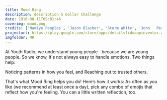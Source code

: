 ```yaml
---
title: Mood Ring
description: description 5 Dollar Challenge
date: 2016-08-11T09:01:46
coverimg: mood.png
credits: ['Namiye Peoples', 'Jazon Blasher', 'Storm White', 'John	Perez', 'Lissa Soep', 'Jessica Wang', 'Gabriel Saravia', 'Asha Richardson', 'Donta Jackson', 'Cassandra Xiloxochitl Gutierrez']
projecturl: https://play.google.com/store/apps/details?id=appinventor.ai_innovation.youthradio_moodring&hl=en
imgfolder: MR
---
```


At Youth Radio, we understand young people--because we are young people. 
So we know, it's not always easy to handle emotions. Two things help: 

Noticing patterns in how you feel, and Reaching out to trusted others.

That's what Mood Ring helps you do! 
Here’s how it works: As often as you like (we recommend at least once a day), pick any combo of emojis that reflect how you're feeling. You can a little written reflection, too. 